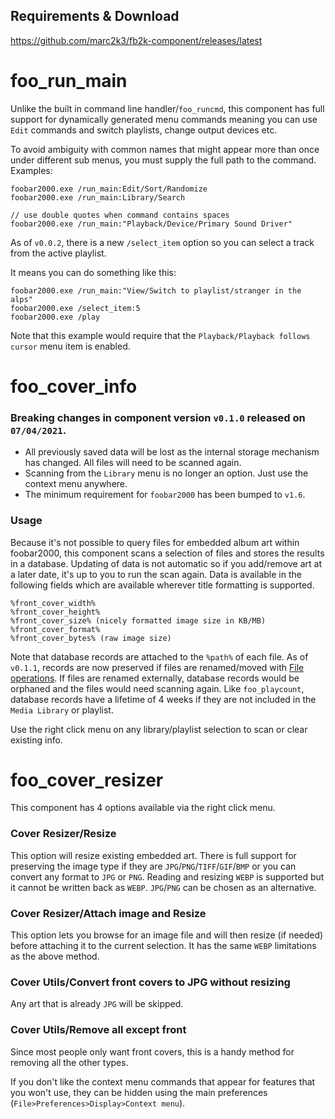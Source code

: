 ## Requirements & Download

https://github.com/marc2k3/fb2k-component/releases/latest

# foo_run_main

Unlike the built in command line handler/`foo_runcmd`, this component has full support for dynamically generated menu commands meaning you can use `Edit` commands and switch playlists, change output devices etc.

To avoid ambiguity with common names that might appear more than once under different sub menus, you must supply the full path to the command. Examples:

```
foobar2000.exe /run_main:Edit/Sort/Randomize
foobar2000.exe /run_main:Library/Search

// use double quotes when command contains spaces
foobar2000.exe /run_main:"Playback/Device/Primary Sound Driver"
```

As of `v0.0.2`, there is a new `/select_item` option so you can select a track from the active playlist.

It means you can do something like this:

```
foobar2000.exe /run_main:"View/Switch to playlist/stranger in the alps"
foobar2000.exe /select_item:5
foobar2000.exe /play
```

Note that this example would require that the `Playback/Playback follows cursor` menu item is enabled.

# foo_cover_info

### Breaking changes in component version `v0.1.0` released on `07/04/2021`.

- All previously saved data will be lost as the internal storage mechanism has changed. All files will need to be scanned again.
- Scanning from the `Library` menu is no longer an option. Just use the context menu anywhere.
- The minimum requirement for `foobar2000` has been bumped to `v1.6`.

### Usage

Because it's not possible to query files for embedded album art within foobar2000, this component scans a selection of files and stores the results in a database. Updating of data is not automatic so if you add/remove art at a later date, it's up to you to run the scan again. Data is available in the following fields which are available wherever title formatting is supported.

```
%front_cover_width%
%front_cover_height%
%front_cover_size% (nicely formatted image size in KB/MB)
%front_cover_format%
%front_cover_bytes% (raw image size)
```

Note that database records are attached to the `%path%` of each file. As of `v0.1.1`, records are now preserved if files are renamed/moved with [File operations](https://wiki.hydrogenaud.io/index.php?title=Foobar2000:File_operations). If files are renamed externally, database records would be orphaned and the files would need scanning again. Like `foo_playcount`, database records have a lifetime of 4 weeks if they are not included in the `Media Library` or playlist.

Use the right click menu on any library/playlist selection to scan or clear existing info.

# foo_cover_resizer

This component has 4 options available via the right click menu.

### Cover Resizer/Resize

This option will resize existing embedded art. There is full support for preserving the image type if they are `JPG`/`PNG`/`TIFF`/`GIF`/`BMP` or you can convert any format to `JPG` or `PNG`. Reading and resizing `WEBP` is supported but it cannot be written back as `WEBP`. `JPG`/`PNG` can be chosen as an alternative.

### Cover Resizer/Attach image and Resize

This option lets you browse for an image file and will then resize (if needed) before attaching it to the current selection. It has the same `WEBP` limitations as the above method.

### Cover Utils/Convert front covers to JPG without resizing

Any art that is already `JPG` will be skipped.

### Cover Utils/Remove all except front

Since most people only want front covers, this is a handy method for removing all the other types.

If you don't like the context menu commands that appear for features that you won't use, they can be hidden using the main preferences (`File>Preferences>Display>Context menu`).
